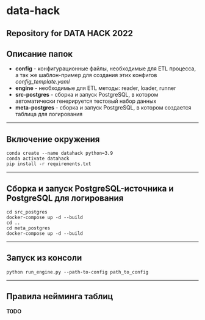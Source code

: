# data-hack
Repository for DATA HACK 2022
---
## Описание папок
- **config** - конфигурационные файлы, необходимые для ETL процесса, а так же шаблон-пример для создания этих конфигов _config_template.yaml_
- **engine** - необходимые для ETL методы: reader, loader, runner
- **src-postgres** - сборка и запуск PostgreSQL, в котором автоматически генерируется тестовый набор данных
- **meta-postgres** - сборка и запуск PostgreSQL, в котором создается таблица для логирования
---
## Включение окружения
```shell
conda create --name datahack python=3.9
conda activate datahack
pip install -r requirements.txt
```
---
## Сборка и запуск PostgreSQL-источника и PostgreSQL для логирования

```shell
cd src_postgres
docker-compose up -d --build
cd ..
cd meta_postgres
docker-compose up -d --build
```

---
## Запуск из консоли

`python run_engine.py --path-to-config path_to_config`

---
## Правила нейминга таблиц
**T0DO**
